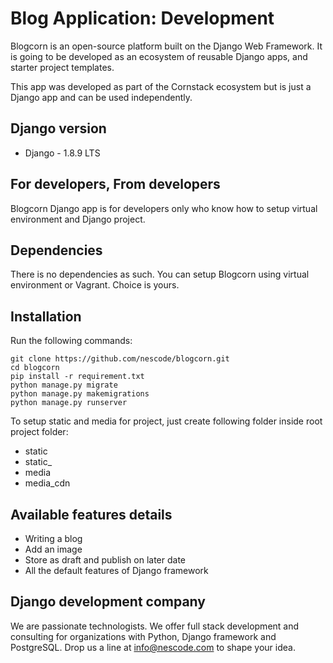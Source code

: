# Blog Application: Development

Blogcorn is an open-source platform built on the Django Web Framework. It is going to be developed as an ecosystem of reusable Django apps, and starter project templates.

This app was developed as part of the Cornstack ecosystem but is just a Django app and can be used independently.

## Django version

- Django - 1.8.9 LTS

## For developers, From developers

Blogcorn Django app is for developers only who know how to setup virtual environment and Django project.

## Dependencies

There is no dependencies as such. You can setup Blogcorn using virtual environment or Vagrant. Choice is yours.

## Installation

Run the following commands:
```
git clone https://github.com/nescode/blogcorn.git
cd blogcorn
pip install -r requirement.txt
python manage.py migrate
python manage.py makemigrations
python manage.py runserver
```

To setup static and media for project, just create following folder inside root project folder:
- static
- static_
- media
- media_cdn

## Available features details

- Writing a blog
- Add an image
- Store as draft and publish on later date
- All the default features of Django framework

## Django development company

We are passionate technologists. We offer full stack development and consulting for organizations with Python, Django framework and PostgreSQL. Drop us a line at info@nescode.com to shape your idea.
